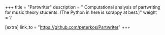 +++
title = "Partwriter"
description = " Computational analysis of partwriting for music theory students. (The Python in here is scrappy at best.)"
weight = 2

[extra]
link_to = "https://github.com/peterkos/Partwriter"
+++
